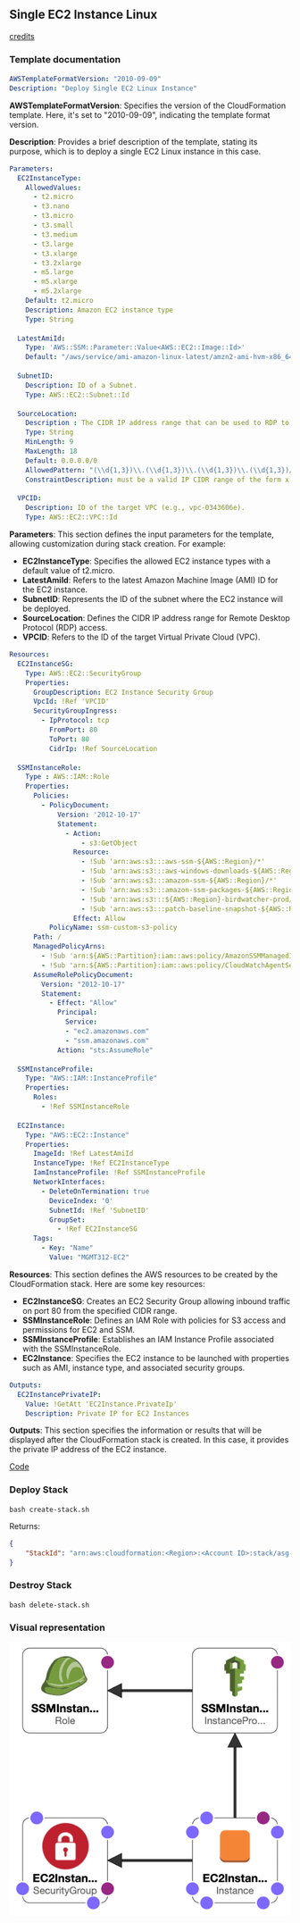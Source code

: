 ## Single EC2 Instance Linux

[credits](https://000037.awsstudygroup.com/)

### Template documentation

```yaml
AWSTemplateFormatVersion: "2010-09-09"
Description: "Deploy Single EC2 Linux Instance"
```

__AWSTemplateFormatVersion__: Specifies the version of the CloudFormation template. Here, it's set to "2010-09-09", indicating the template format version.

__Description__: Provides a brief description of the template, stating its purpose, which is to deploy a single EC2 Linux instance in this case.

```yaml
Parameters:
  EC2InstanceType:
    AllowedValues:
      - t2.micro
      - t3.nano
      - t3.micro
      - t3.small
      - t3.medium
      - t3.large
      - t3.xlarge
      - t3.2xlarge
      - m5.large
      - m5.xlarge
      - m5.2xlarge
    Default: t2.micro
    Description: Amazon EC2 instance type
    Type: String

  LatestAmiId:
    Type: 'AWS::SSM::Parameter::Value<AWS::EC2::Image::Id>'
    Default: "/aws/service/ami-amazon-linux-latest/amzn2-ami-hvm-x86_64-gp2"
  
  SubnetID:
    Description: ID of a Subnet.
    Type: AWS::EC2::Subnet::Id

  SourceLocation:
    Description : The CIDR IP address range that can be used to RDP to the EC2 instances
    Type: String
    MinLength: 9
    MaxLength: 18
    Default: 0.0.0.0/0
    AllowedPattern: "(\\d{1,3})\\.(\\d{1,3})\\.(\\d{1,3})\\.(\\d{1,3})/(\\d{1,2})"
    ConstraintDescription: must be a valid IP CIDR range of the form x.x.x.x/x.

  VPCID:
    Description: ID of the target VPC (e.g., vpc-0343606e).
    Type: AWS::EC2::VPC::Id
```

__Parameters__: This section defines the input parameters for the template, allowing customization during stack creation. For example:

* __EC2InstanceType__: Specifies the allowed EC2 instance types with a default value of t2.micro.
* __LatestAmiId__: Refers to the latest Amazon Machine Image (AMI) ID for the EC2 instance.
* __SubnetID__: Represents the ID of the subnet where the EC2 instance will be deployed.
* __SourceLocation__: Defines the CIDR IP address range for Remote Desktop Protocol (RDP) access.
* __VPCID__: Refers to the ID of the target Virtual Private Cloud (VPC).

```yaml
Resources:
  EC2InstanceSG:
    Type: AWS::EC2::SecurityGroup
    Properties:
      GroupDescription: EC2 Instance Security Group
      VpcId: !Ref 'VPCID'
      SecurityGroupIngress:
        - IpProtocol: tcp
          FromPort: 80
          ToPort: 80
          CidrIp: !Ref SourceLocation

  SSMInstanceRole:
    Type : AWS::IAM::Role
    Properties:
      Policies:
        - PolicyDocument:
            Version: '2012-10-17'
            Statement:
              - Action:
                  - s3:GetObject
                Resource:
                  - !Sub 'arn:aws:s3:::aws-ssm-${AWS::Region}/*'
                  - !Sub 'arn:aws:s3:::aws-windows-downloads-${AWS::Region}/*'
                  - !Sub 'arn:aws:s3:::amazon-ssm-${AWS::Region}/*'
                  - !Sub 'arn:aws:s3:::amazon-ssm-packages-${AWS::Region}/*'
                  - !Sub 'arn:aws:s3:::${AWS::Region}-birdwatcher-prod/*'
                  - !Sub 'arn:aws:s3:::patch-baseline-snapshot-${AWS::Region}/*'
                Effect: Allow
          PolicyName: ssm-custom-s3-policy
      Path: /
      ManagedPolicyArns:
        - !Sub 'arn:${AWS::Partition}:iam::aws:policy/AmazonSSMManagedInstanceCore'
        - !Sub 'arn:${AWS::Partition}:iam::aws:policy/CloudWatchAgentServerPolicy'
      AssumeRolePolicyDocument:
        Version: "2012-10-17"
        Statement:
          - Effect: "Allow"
            Principal:
              Service:
              - "ec2.amazonaws.com"
              - "ssm.amazonaws.com"
            Action: "sts:AssumeRole"

  SSMInstanceProfile:
    Type: "AWS::IAM::InstanceProfile"
    Properties:
      Roles:
        - !Ref SSMInstanceRole

  EC2Instance:
    Type: "AWS::EC2::Instance"
    Properties:
      ImageId: !Ref LatestAmiId
      InstanceType: !Ref EC2InstanceType
      IamInstanceProfile: !Ref SSMInstanceProfile
      NetworkInterfaces:
        - DeleteOnTermination: true
          DeviceIndex: '0'
          SubnetId: !Ref 'SubnetID'
          GroupSet:
            - !Ref EC2InstanceSG
      Tags:
        - Key: "Name"
          Value: "MGMT312-EC2"
```

__Resources__: This section defines the AWS resources to be created by the CloudFormation stack. Here are some key resources:

* __EC2InstanceSG__: Creates an EC2 Security Group allowing inbound traffic on port 80 from the specified CIDR range.
* __SSMInstanceRole__: Defines an IAM Role with policies for S3 access and permissions for EC2 and SSM.
* __SSMInstanceProfile__: Establishes an IAM Instance Profile associated with the SSMInstanceRole.
* __EC2Instance__: Specifies the EC2 instance to be launched with properties such as AMI, instance type, and associated security groups.

```yaml
Outputs:
  EC2InstancePrivateIP:
    Value: !GetAtt 'EC2Instance.PrivateIp'
    Description: Private IP for EC2 Instances
```

__Outputs__: This section specifies the information or results that will be displayed after the CloudFormation stack is created. In this case, it provides the private IP address of the EC2 instance.

[Code](/singlec2instance)

### Deploy Stack

```
bash create-stack.sh

```

Returns:

```json
{
    "StackId": "arn:aws:cloudformation:<Region>:<Account ID>:stack/asg-cloudformation-stack/<Unique Identifier>"
}
```

### Destroy Stack

```
bash delete-stack.sh

```

### Visual representation

![Template designer](singleinstance-designer.png)
